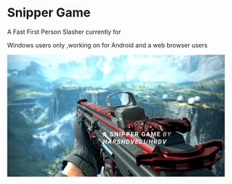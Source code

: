 # Snipper Game 
A Fast First Person Slasher currently for 

Windows users only ,working on for Android and a web browser users 

![image](https://github.com/hrdv10/snipper-game/blob/m/thumbna.png.png)
